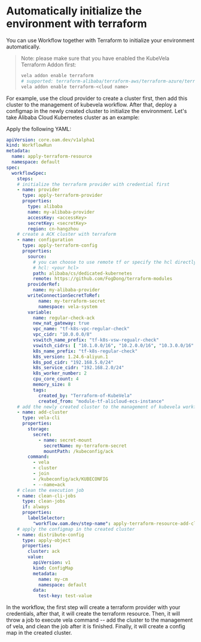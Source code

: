 # Automatically initialize the environment with terraform

You can use Workflow together with Terraform to initialize your environment automatically.

> Note: please make sure that you have enabled the KubeVela Terraform Addon first: 
> ```bash
> vela addon enable terraform
> # supported: terraform-alibaba/terraform-aws/terraform-azure/terraform-baidu/terraform-ec/terraform-gcp/terraform-tencent/terraform-ucloud
> vela addon enable terraform-<cloud name>
> ```

For example, use the cloud provider to create a cluster first, then add this cluster to the management of kubevela workflow. After that, deploy a configmap in the newly created cluster to initialize the environment. Let's take Alibaba Cloud Kubernetes cluster as an example:

Apply the following YAML:

```yaml
apiVersion: core.oam.dev/v1alpha1
kind: WorkflowRun
metadata:
  name: apply-terraform-resource
  namespace: default
spec:
  workflowSpec:
    steps:
    # initialize the terraform provider with credential first
    - name: provider
      type: apply-terraform-provider
      properties:
        type: alibaba
        name: my-alibaba-provider
        accessKey: <accessKey>
        secretKey: <secretKey>
        region: cn-hangzhou
    # create a ACK cluster with terraform
    - name: configuration
      type: apply-terraform-config
      properties:
        source:
          # you can choose to use remote tf or specify the hcl directly
          # hcl: <your hcl>
          path: alibaba/cs/dedicated-kubernetes
          remote: https://github.com/FogDong/terraform-modules
        providerRef:
          name: my-alibaba-provider
        writeConnectionSecretToRef:
            name: my-terraform-secret
            namespace: vela-system
        variable:
          name: regular-check-ack
          new_nat_gateway: true
          vpc_name: "tf-k8s-vpc-regular-check"
          vpc_cidr: "10.0.0.0/8"
          vswitch_name_prefix: "tf-k8s-vsw-regualr-check"
          vswitch_cidrs: [ "10.1.0.0/16", "10.2.0.0/16", "10.3.0.0/16" ]
          k8s_name_prefix: "tf-k8s-regular-check"
          k8s_version: 1.24.6-aliyun.1
          k8s_pod_cidr: "192.168.5.0/24"
          k8s_service_cidr: "192.168.2.0/24"
          k8s_worker_number: 2
          cpu_core_count: 4
          memory_size: 8
          tags:
            created_by: "Terraform-of-KubeVela"
            created_from: "module-tf-alicloud-ecs-instance"
    # add the newly created cluster to the management of kubevela workflow with vela cli
    - name: add-cluster
      type: vela-cli
      properties:
        storage:
          secret:
            - name: secret-mount
              secretName: my-terraform-secret
              mountPath: /kubeconfig/ack
        command:
          - vela
          - cluster
          - join
          - /kubeconfig/ack/KUBECONFIG
          - --name=ack
    # clean the execution job
    - name: clean-cli-jobs
      type: clean-jobs
      if: always
      properties:
        labelSelector:
          "workflow.oam.dev/step-name": apply-terraform-resource-add-cluster
    # apply the configmap in the created cluster
    - name: distribute-config
      type: apply-object
      properties:
        cluster: ack
        value:
          apiVersion: v1
          kind: ConfigMap
          metadata:
            name: my-cm
            namespace: default
          data:
            test-key: test-value
```

In the workflow, the first step will create a terraform provider with your credentials, after that, it will create the terraform resource. Then, it will throw a job to execute vela command -- add the cluster to the management of vela, and clean the job after it is finished. Finally, it will create a config map in the created cluster.
